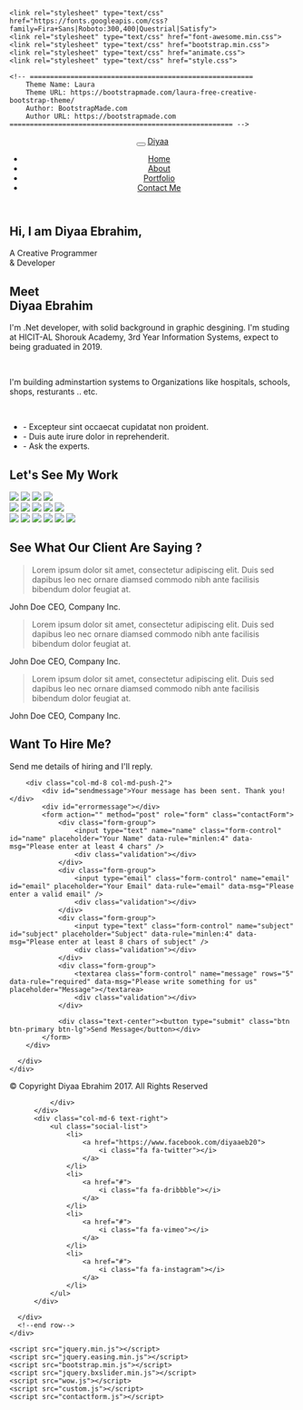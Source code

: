 <!DOCTYPE html>

<html lang="en">
  <head>
    <meta charset="utf-8">
    <meta name="viewport" content="width=device-width, initial-scale=1">
    <title>Diyaa Ebrahim</title>
    <meta name="description" content="Diyaa Ebrahim presonal website">
    <meta name="keywords" content="Diyaa Ebrahim presonal website">
    
    <link rel="stylesheet" type="text/css" href="https://fonts.googleapis.com/css?family=Fira+Sans|Roboto:300,400|Questrial|Satisfy">
    <link rel="stylesheet" type="text/css" href="font-awesome.min.css">
    <link rel="stylesheet" type="text/css" href="bootstrap.min.css">
    <link rel="stylesheet" type="text/css" href="animate.css">
    <link rel="stylesheet" type="text/css" href="style.css">
    
    <!-- =======================================================
        Theme Name: Laura
        Theme URL: https://bootstrapmade.com/laura-free-creative-bootstrap-theme/
        Author: BootstrapMade.com
        Author URL: https://bootstrapmade.com
    ======================================================= -->
  </head>
  <body id="myPage" data-spy="scroll" data-target=".navbar" data-offset="60" onload="myFunction()">
  <div class="header">
      <div class="bg-color">
        <header id="main-header">
        <nav class="navbar navbar-default navbar-fixed-top">
          <div class="container">
            <div class="navbar-header">
              <button type="button" class="navbar-toggle" data-toggle="collapse" data-target="#DiyaaMenu">
                <span class="icon-bar"></span>
                <span class="icon-bar"></span>
                <span class="icon-bar"></span>
              </button>
              <a class="navbar-brand" href="#">Diyaa</a>
            </div>
            <div class="collapse navbar-collapse" id="DiyaaMenu">
              <ul class="nav navbar-nav navbar-right navbar-border">
                <li class="active"><a href="#main-header">Home</a></li>
                <li><a href="#about">About</a></li>
                <li><a href="#portfolio">Portfolio</a></li>
                <li><a href="#contact">Contact Me</a></li>
              </ul>
            </div>
          </div>
        </nav>
        </header>
        <div class="wrapper">
        <div class="container">
          <div class="row">
            <div class="col-md-12 wow fadeIn delay-05s">
              <div class="banner-text">
                <h2>Hi, I am <span>Diyaa</span> Ebrahim,</h2>
                <p>A Creative Programmer <br>& Developer</p>
              </div>
              <div class="overlay-detail text-center">
                  <a href="#about"><i class="fa fa-angle-down"></i></a>
              </div>
            </div>
          </div>
          </div>
        </div>
        </div>
      </div>
  <section id="about" class="section-padding wow fadeIn delay-05s">
    <div class="container">
      <div class="row">
        <div class="col-md-6 text-right">
          <h2 class="title-text">
            Meet<br><span class="deco">Diyaa</span> Ebrahim
          </h2>
        </div>
        <div class="col-md-6 text-left">
          <div class="about-text">
                 <p>I'm .Net developer, with solid background in graphic desgining. I'm studing at HICIT-AL Shorouk Academy, 3rd Year Information Systems, expect to being graduated in 2019.</p>
            <p>&nbsp;</p>
            <p>I'm building adminstartion systems to Organizations like hospitals, schools, shops, resturants .. etc.</p>
            <p>&nbsp;</p>
            <ul class="abt-list">
              <li>- Excepteur sint occaecat cupidatat non proident.</li>
              <li>- Duis aute irure dolor in reprehenderit.</li>
              <li>- Ask the experts.</li>
            </ul>
          </div>
        </div>
      </div>
    </div>
  </section>
  <section id="portfolio" class="section-padding wow fadeInUp delay-05s">
    <div class="container">
      <div class="row">
        <div class="col-md-12">
          <h2 class="title text-center">Let's <span class="deco">See</span> My Work</h2>
        </div>
        <div class="col-md-12">
          <div id="myGrid" class="grid-padding">
          <div class="col-md-4 col-sm-4 padding-right-zero">
            <img src="portfolio01.jpg" class="img-responsive">
            <img src="port01.jpg" class="img-responsive">
            <img src="port02.jpg" class="img-responsive">
            <img src="portfolio01.jpg" class="img-responsive">
          </div>
          <div class="col-md-4 col-sm-4 padding-right-zero">
            <img src="portfolio02.jpg" class="img-responsive">
            <img src="port01.jpg" class="img-responsive">
            <img src="port02.jpg" class="img-responsive">
            <img src="portfolio01.jpg" class="img-responsive">
            <img src="port03.jpg" class="img-responsive">
          </div>
          <div class="col-md-4 col-sm-4 padding-right-zero">
            <img src="port01.jpg" class="img-responsive">
            <img src="portfolio01.jpg" class="img-responsive">
            <img src="portfolio02.jpg" class="img-responsive">
            <img src="port03.jpg" class="img-responsive">
            <img src="portfolio02.jpg" class="img-responsive">
            <img src="port02.jpg" class="img-responsive">
          </div>
          </div>
        </div>
      </div>
    </div>
  </section>
  <section id="testimonial" class="section-padding wow fadeInUp">
    <div class="container">
      <div class="row">
        <h2 class="title text-center">See What Our <span class="deco">Client</span> Are Saying ?</h2>
        <div class="test-sec">
          <div class="col-sm-4">
            <blockquote>
              <p>Lorem ipsum dolor sit amet, consectetur adipiscing elit. Duis sed dapibus leo nec ornare diamsed commodo nibh ante facilisis bibendum dolor feugiat at. </p>
            </blockquote>
            <div class="carousel-info">
              <div class="pull-left"> <span class="testimonials-name">John Doe</span> <span class="testimonials-post">CEO,  Company Inc.</span> </div>
            </div>
          </div>
          <div class="col-sm-4">
            <blockquote>
              <p>Lorem ipsum dolor sit amet, consectetur adipiscing elit. Duis sed dapibus leo nec ornare diamsed commodo nibh ante facilisis bibendum dolor feugiat at. </p>
            </blockquote>
            <div class="carousel-info">
              <div class="pull-left"> <span class="testimonials-name">John Doe</span> <span class="testimonials-post">CEO,  Company Inc.</span> </div>
            </div>
          </div>
          <div class="col-sm-4">
            <blockquote>
              <p>Lorem ipsum dolor sit amet, consectetur adipiscing elit. Duis sed dapibus leo nec ornare diamsed commodo nibh ante facilisis bibendum dolor feugiat at. </p>
            </blockquote>
            <div class="carousel-info">
              <div class="pull-left"> <span class="testimonials-name">John Doe</span> <span class="testimonials-post">CEO,  Company Inc.</span> </div>
            </div>
          </div>
        </div>
      </div>
    </div>
  </section>
  <section id="contact" class="section-padding wow fadeIn delay-05s">
    <div class="container">
      <div class="row">
        <div class="col-md-12">
          <div class="contact-sec text-center">
            <h2>Want To <span class="deco">Hire</span> Me?</h2>
            <p>Send me details of hiring and I'll reply.</p>
          </div>
        </div>
        
        <div class="col-md-8 col-md-push-2">
            <div id="sendmessage">Your message has been sent. Thank you!</div>
            <div id="errormessage"></div>
            <form action="" method="post" role="form" class="contactForm">
                <div class="form-group">
                    <input type="text" name="name" class="form-control" id="name" placeholder="Your Name" data-rule="minlen:4" data-msg="Please enter at least 4 chars" />
                    <div class="validation"></div>
                </div>
                <div class="form-group">
                    <input type="email" class="form-control" name="email" id="email" placeholder="Your Email" data-rule="email" data-msg="Please enter a valid email" />
                    <div class="validation"></div>
                </div>
                <div class="form-group">
                    <input type="text" class="form-control" name="subject" id="subject" placeholder="Subject" data-rule="minlen:4" data-msg="Please enter at least 8 chars of subject" />
                    <div class="validation"></div>
                </div>
                <div class="form-group">
                    <textarea class="form-control" name="message" rows="5" data-rule="required" data-msg="Please write something for us" placeholder="Message"></textarea>
                    <div class="validation"></div>
                </div>
                
                <div class="text-center"><button type="submit" class="btn btn-primary btn-lg">Send Message</button></div>
            </form>
        </div>
        
      </div>
    </div>
  </section>
  <footer class="footer-2 text-center-xs bg--white">
    <div class="container">
      <!--end row-->
      <div class="row">
          <div class="col-md-6">
              <div class="footer">
                  © Copyright Diyaa Ebrahim 2017. All Rights Reserved
   
              </div>
          </div>
          <div class="col-md-6 text-right">
              <ul class="social-list">
                  <li>
                      <a href="https://www.facebook.com/diyaaeb20">
                          <i class="fa fa-twitter"></i>
                      </a>
                  </li>
                  <li>
                      <a href="#">
                          <i class="fa fa-dribbble"></i>
                      </a>
                  </li>
                  <li>
                      <a href="#">
                          <i class="fa fa-vimeo"></i>
                      </a>
                  </li>
                  <li>
                      <a href="#">
                          <i class="fa fa-instagram"></i>
                      </a>
                  </li>
              </ul>
          </div>
          
      </div>
      <!--end row-->
    </div>
  </footer>
  
    <script src="jquery.min.js"></script>
    <script src="jquery.easing.min.js"></script>
    <script src="bootstrap.min.js"></script>
    <script src="jquery.bxslider.min.js"></script>
    <script src="wow.js"></script>
    <script src="custom.js"></script>
    <script src="contactform.js"></script>
    
  </body>
</html>
